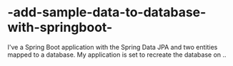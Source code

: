 # -add-sample-data-to-database-with-springboot-
I've a Spring Boot application with the Spring Data JPA and two entities mapped to a database. My application is set to recreate the database on ..
